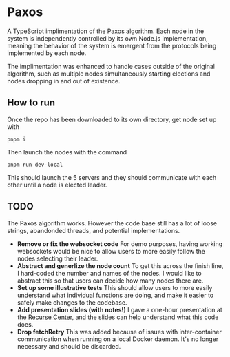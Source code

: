 # Paxos

A TypeScript implimentation of the Paxos algorithm.
Each node in the system is independently controlled by its own Node.js implementation, meaning the behavior of the system is emergent from the protocols being implemented by each node.

The implimentation was enhanced to handle cases outside of the original algorithm, such as multiple nodes simultaneously starting elections and nodes dropping in and out of existence.

## How to run

Once the repo has been downloaded to its own directory, get node set up with

`pnpm i`

Then launch the nodes with the command

`pnpm run dev-local`

This should launch the 5 servers and they should communicate with each other until a node is elected leader.

## TODO

The Paxos algorithm works.
However the code base still has a lot of loose strings, abandonded threads, and potential implementations.

- **Remove or fix the websocket code** For demo purposes, having working websockets would be nice to allow users to more easily follow the nodes selecting their leader.
- **Abstract and generlize the node count** To get this across the finish line, I hard-coded the number and names of the nodes. I would like to abstract this so that users can decide how many nodes there are.
- **Set up some illustrative tests** This should allow users to more easily understand what individual functions are doing, and make it easier to safely make changes to the codebase.
- **Add presentation slides (with notes!)** I gave a one-hour presentation at the [Recurse Center](https://www.recurse.com), and the slides can help understand what this code does.
- **Drop fetchRetry** This was added because of issues with inter-container communication when running on a local Docker daemon. It's no longer necessary and should be discarded.
